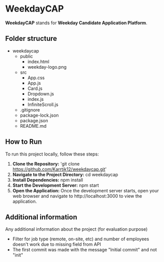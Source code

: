 # WeekdayCAP

**WeekdayCAP** stands for **Weekday Candidate Application Platform**.

## Folder structure

- weekdaycap
  - public
    - index.html
    - weekday-logo.png
  - src
    - App.css
    - App.js
    - Card.js
    - Dropdown.js
    - index.js
    - InfiniteScroll.js
  - .gitignore
  - package-lock.json
  - package.json
  - README.md

## How to Run

To run this project locally, follow these steps:

1.  **Clone the Repository:** 'git clone https://github.com/Karrtik12/weekdaycap.git'
2.  **Navigate to the Project Directory:** cd weekdaycap
3.  **Install Dependencies:** npm install
4.  **Start the Development Server:** npm start
5.  **Open the Application:** Once the development server starts, open your web browser and navigate to http://localhost:3000 to view the application.

## Additional information

Any additional information about the project (for evaluation purpose)

- Filter for job type (remote, on-site, etc) and number of employees doesn't work due to missing field from API
- The first commit was made with the message "Initial commit" and not "init"
